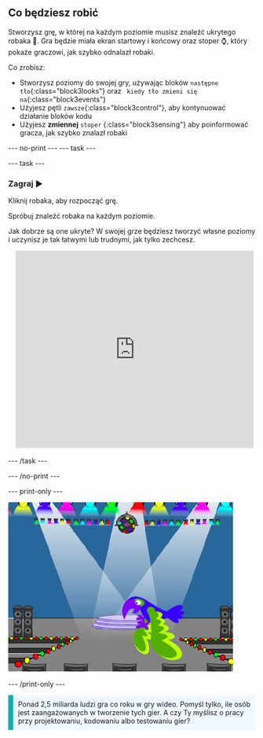 ## Co będziesz robić

Stworzysz grę, w której na każdym poziomie musisz znaleźć ukrytego robaka 🐞. Gra będzie miała ekran startowy i końcowy oraz stoper ⌚, który pokaże graczowi, jak szybko odnalazł robaki.

Co zrobisz:
+ Stworzysz poziomy do swojej gry, używając bloków `następne tło`{:class="block3looks"} oraz ` kiedy tło zmieni się na`{:class="block3events"}
+ Użyjesz pętli `zawsze`{:class="block3control"}, aby kontynuować działanie bloków kodu
+ Użyjesz **zmiennej** `stoper` {:class="block3sensing"} aby poinformować gracza, jak szybko znalazł robaki

--- no-print --- --- task ---

--- task ---

### Zagraj ▶️
<div style="display: flex; flex-wrap: wrap">
<div style="flex-basis: 200px; flex-grow: 1">  
Kliknij robaka, aby rozpocząć grę.

Spróbuj znaleźć robaka na każdym poziomie.

Jak dobrze są one ukryte? W swojej grze będziesz tworzyć własne poziomy i uczynisz je tak łatwymi lub trudnymi, jak tylko zechcesz.

</div>
<div class="scratch-preview" style="margin-left: 15px;">
  <iframe allowtransparency="true" width="485" height="402" src="https://scratch.mit.edu/projects/embed/1156707423/?autostart=false" frameborder="0"></iframe>
</div>
</div>

--- /task ---

--- /no-print ---

--- print-only ---

![Ukończony projekt.](images/showcase_static.png)

--- /print-only ---

<p style="border-left: solid; border-width:10px; border-color: #0faeb0; background-color: aliceblue; padding: 10px;">
Ponad 2,5 miliarda ludzi gra co roku w gry wideo. Pomyśl tylko, ile osób jest zaangażowanych w tworzenie tych gier. A czy Ty myślisz o pracy przy projektowaniu, kodowaniu albo testowaniu gier? 
</p>

